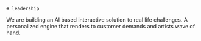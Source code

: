     # leadership
We are building an AI based interactive solution to real life challenges. A personalized engine that renders to customer demands and artists wave of hand.
